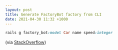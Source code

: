 ```yaml
---
layout: post
title: Generate FactoryBot factory from CLI
date: 2021-04-30 11:32 +1000
---
```


```ruby
rails g factory_bot:model Car name speed:integer
```

(via [StackOverflow](https://stackoverflow.com/questions/11702265/can-factorybot-generate-factories-after-your-models-have-been-created))
